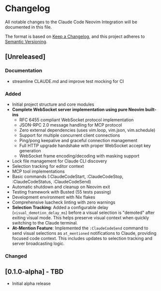 # Changelog

All notable changes to the Claude Code Neovim Integration will be documented in
this file.

The format is based on [Keep a Changelog](https://keepachangelog.com/en/1.0.0/),
and this project adheres to [Semantic Versioning](https://semver.org/spec/v2.0.0.html).

## [Unreleased]

### Documentation
- streamline CLAUDE.md and improve test mocking for CI


### Added

- Initial project structure and core modules
- **Complete WebSocket server implementation using pure Neovim built-ins**
  - RFC 6455 compliant WebSocket protocol implementation
  - JSON-RPC 2.0 message handling for MCP protocol
  - Zero external dependencies (uses vim.loop, vim.json, vim.schedule)
  - Support for multiple concurrent client connections
  - Ping/pong keepalive and graceful connection management
  - Full HTTP upgrade handshake with proper WebSocket accept key generation
  - WebSocket frame encoding/decoding with masking support
- Lock file management for Claude CLI discovery
- Selection tracking for editor context
- MCP tool implementations
- Basic commands (:ClaudeCodeStart, :ClaudeCodeStop, :ClaudeCodeStatus, :ClaudeCodeSend)
- Automatic shutdown and cleanup on Neovim exit
- Testing framework with Busted (55 tests passing)
- Development environment with Nix flakes
- Comprehensive luacheck linting with zero warnings
- **Selection Tracking**: Added a configurable delay (`visual_demotion_delay_ms`) before a visual selection is "demoted" after exiting visual mode. This helps preserve visual context when quickly switching to the Claude terminal.
- **At-Mention Feature**: Implemented the `:ClaudeCodeSend` command to send visual selections as `at_mentioned` notifications to Claude, providing focused code context. This includes updates to selection tracking and server broadcasting logic.

### Changed

## [0.1.0-alpha] - TBD

- Initial alpha release
